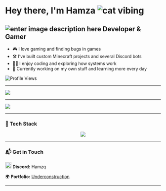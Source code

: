 
# Hey there, I'm Hamza   ![cat vibing](https://cdn.discordapp.com/emojis/862034033034526720.webp?size=32&animated=true)


##     ![enter image description here](https://cdn.discordapp.com/emojis/782495594014048266.webp?size=32)            Developer & Gamer


- 🎮 I love gaming and finding bugs in games  
- 🛠️ I’ve built custom Minecraft projects and several Discord bots  
- 👨‍💻 I enjoy coding and exploring how systems work  
- 🚀 Currently working on my own stuff and learning more every day

![Profile Views](https://komarev.com/ghpvc/?username=HamzaDavinci&label=Visitors&color=1125d9&style=flat)

---

<img src="https://github-readme-stats.vercel.app/api/top-langs/?username=HamzaDavinci&layout=compact&theme=blueberry&count_private=true&hide_border=true&line_height=25" />

---

<p >
  <img src="https://lanyard.cnrad.dev/api/462251532046303242?theme=dark&animated=true&hideDiscriminators=true&borderRadius=10px" />
</p>

---

### 🧰 Tech Stack

<p align="center">
  <img src="https://skillicons.dev/icons?i=php,python,html,css,js,tailwind,nodejs,cs,dotnet,mysql,docker,npm,angular,github,git,vscode,visualstudio,eclipse,linux,raspberrypi,robloxstudio,unrealengine,discord,bots,linkedin,figma,cloudflare,stackoverflow" />
</p>


---

### 📬 Get in Touch

<p align="left">
  <img src="https://skillicons.dev/icons?i=discord" height=20" alt="Discord Icon" />
  <strong>Discord:</strong> Hamzq  
</p>



  🌍 <strong>Portfolio:</strong> <a href="https://hamzq.dev" target="_blank" rel="noopener noreferrer">Underconstruction</a>
</p>

---

